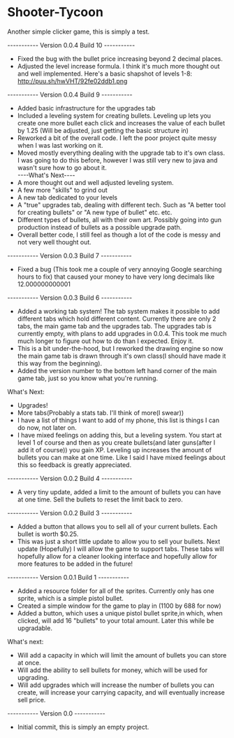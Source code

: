 Shooter-Tycoon
==============

Another simple clicker game, this is simply a test.

----------- Version 0.0.4 Build 10 -----------
- Fixed the bug with the bullet price increasing beyond 2 decimal places.
- Adjusted the level increase formula. I think it's much more thought out and well implemented. Here's a basic shapshot of levels 1-8: http://puu.sh/hwVHT/92fe02ddb1.png

----------- Version 0.0.4 Build 9  ----------- 
 - Added basic infrastructure for the upgrades tab   
 - Included a leveling system for creating bullets. Leveling up lets you create one more bullet each click and increases the value of each bullet by 1.25 (Will be adjusted, just getting the basic structure in)   
 - Reworked a bit of the overall code. I left the poor project quite messy when I was last working on it.   
 - Moved mostly everything dealing with the upgrade tab to it's own class. I was going to do this before, however I was still very new to java and wasn't sure how to go about it.    
 ----What's Next----
 - A more thought out and well adjusted leveling system.   
 - A few more "skills" to grind out   
 - A new tab dedicated to your levels   
 - A "true" upgrades tab, dealing with different tech. Such as "A better tool for creating bullets" or "A new type of bullet" etc. etc.   
 - Different types of bullets, all with their own art. Possibly going into gun production instead of bullets as a possible upgrade path.   
 - Overall better code, I still feel as though a lot of the code is messy and not very well  thought out.   

-----------  Version 0.0.3 Build 7  -----------
- Fixed a bug (This took me a couple of very annoying Google searching hours to fix)
that caused your money to have very long decimals like 12.000000000001

-----------  Version 0.0.3 Build 6  -----------
- Added a working tab system! The tab system makes it possible to add
different tabs which hold different content. Currently there are only 2
tabs, the main game tab and the upgrades tab. The upgrades tab is
currently empty, with plans to add upgrades in 0.0.4. This took me much
much longer to figure out how to do than I expected. Enjoy it.
- This is a bit under-the-hood, but I reworked the drawing engine so now
the main game tab is drawn through it's own class(I should have made it
this way from the beginning).
- Added the version number to the bottom left hand corner of the main
game tab, just so you know what you're running.

What's Next:
- Upgrades! 
- More tabs(Probably a stats tab. I'll think of more(I swear))
- I have a list of things I want to add of my phone, this list is things
I can do now, not later on.
- I have mixed feelings on adding this, but a leveling system. You start
at level 1 of course and then as you create bullets(and later guns(after
I add it of course)) you gain XP. Leveling up increases the amount of
bullets you can make at one time. Like I said I have mixed feelings
about this so feedback is greatly appreciated.

-----------  Version 0.0.2 Build 4  -----------
- A very tiny update, added a limit to the amount of bullets you can have at one time. Sell the bullets to reset the limit back to zero.

-----------  Version 0.0.2 Build 3  -----------    
- Added a button that allows you to sell
all of your current bullets. Each bullet 
is worth $0.25. 
- This was just a short little update
to allow you to sell your bullets. Next 
update (Hopefully) I will allow the 
game to support tabs. These tabs will
hopefully allow for a cleaner looking 
interface and hopefully allow for more 
features to be added in the future!

-----------  Version 0.0.1 Build 1  -----------
- Added a resource folder for all of the 
sprites. Currently only has one sprite,
which is a simple pistol bullet.
- Created a simple window for the game to
play in (1100 by 688 for now)
- Added a button, which uses a unique
pistol bullet sprite,in which, 
when clicked, will add 16 "bullets"
 to your total amount.
Later this while be upgradable.


What's next:

- Will add a capacity in which will limit
the amount of bullets you can store at 
once. 
- Will add the ability to sell bullets 
for money, which will be used for 
upgrading.
- Will add upgrades which will increase
the number of bullets you can create,
will increase your carrying capacity,
and will eventually increase sell price.

-----------  Version 0.0  -----------
   -   Initial commit, this is simply an empty project.
   
